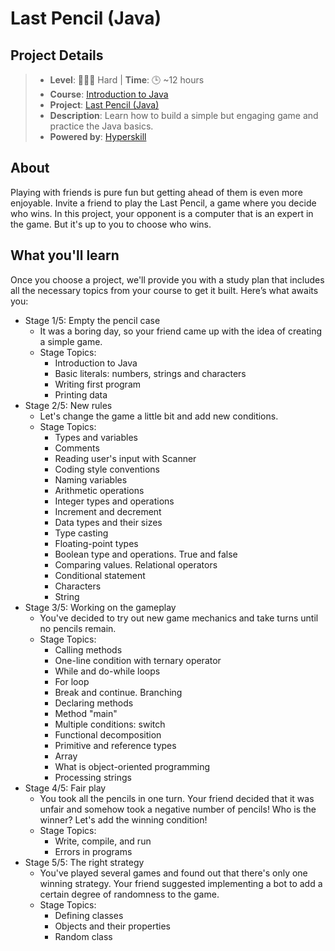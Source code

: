 # Last Pencil (Java)

## Project Details
> - **Level**: 🌟🌟🌟 Hard | **Time**: 🕒 ~12 hours
> - **Course**: [Introduction to Java](https://hyperskill.org/courses/8-introduction-to-java)
> - **Project**: [Last Pencil (Java)](https://hyperskill.org/projects/341?track=8)
> - **Description**: Learn how to build a simple but engaging game and practice the Java basics.
> - **Powered by**: [Hyperskill](https://hyperskill.org/)

## About
Playing with friends is pure fun but getting ahead of them is even more enjoyable. Invite a friend to play the Last 
Pencil, a game where you decide who wins. In this project, your opponent is a computer that is an expert in the game. 
But it's up to you to choose who wins.

## What you'll learn
Once you choose a project, we'll provide you with a study plan that includes all the necessary topics from your course 
to get it built. Here’s what awaits you:

- Stage 1/5: Empty the pencil case
  - It was a boring day, so your friend came up with the idea of creating a simple game.
  - Stage Topics:
    - Introduction to Java
    - Basic literals: numbers, strings and characters
    - Writing first program
    - Printing data
- Stage 2/5: New rules
  - Let's change the game a little bit and add new conditions.
  - Stage Topics:
    - Types and variables
    - Comments
    - Reading user's input with Scanner
    - Coding style conventions
    - Naming variables
    - Arithmetic operations
    - Integer types and operations
    - Increment and decrement
    - Data types and their sizes
    - Type casting
    - Floating-point types
    - Boolean type and operations. True and false
    - Comparing values. Relational operators
    - Conditional statement
    - Characters
    - String
- Stage 3/5: Working on the gameplay
  - You've decided to try out new game mechanics and take turns until no pencils remain.
  - Stage Topics:
    - Calling methods
    - One-line condition with ternary operator
    - While and do-while loops
    - For loop
    - Break and continue. Branching
    - Declaring methods
    - Method "main"
    - Multiple conditions: switch
    - Functional decomposition
    - Primitive and reference types
    - Array
    - What is object-oriented programming
    - Processing strings
- Stage 4/5: Fair play
  - You took all the pencils in one turn. Your friend decided that it was unfair and somehow took a negative number of 
    pencils! Who is the winner? Let's add the winning condition!
  - Stage Topics:
    - Write, compile, and run
    - Errors in programs
- Stage 5/5: The right strategy
  - You've played several games and found out that there's only one winning strategy. Your friend suggested implementing 
    a bot to add a certain degree of randomness to the game.
  - Stage Topics:
    - Defining classes
    - Objects and their properties
    - Random class